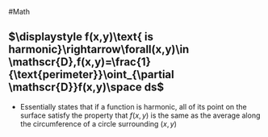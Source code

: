 #Math 
## $\displaystyle f(x,y)\text{ is harmonic}\rightarrow\forall(x,y)\in \mathscr{D},f(x,y)=\frac{1}{\text{perimeter}}\oint_{\partial \mathscr{D}}f(x,y)\space ds$
* Essentially states that if a function is harmonic, all of its point on the surface satisfy the property that $\displaystyle f(x,y)$ is the same as the average along the circumference of a circle surrounding $\displaystyle (x,y)$